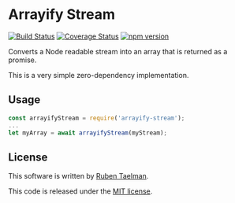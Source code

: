 # Arrayify Stream

[![Build Status](https://travis-ci.com/rubensworks/arrayify-stream.js.svg?branch=master)](https://travis-ci.com/rubensworks/arrayify-stream.js)
[![Coverage Status](https://coveralls.io/repos/github/rubensworks/arrayify-stream.js/badge.svg?branch=master)](https://coveralls.io/github/rubensworks/arrayify-stream.js?branch=master)
[![npm version](https://badge.fury.io/js/arrayify-stream.svg)](https://www.npmjs.com/package/arrayify-stream)

Converts a Node readable stream into an array that is returned as a promise.

This is a very simple zero-dependency implementation.

## Usage

```javascript
const arrayifyStream = require('arrayify-stream');
...
let myArray = await arrayifyStream(myStream);
```

## License
This software is written by [Ruben Taelman](http://rubensworks.net/).

This code is released under the [MIT license](http://opensource.org/licenses/MIT).
